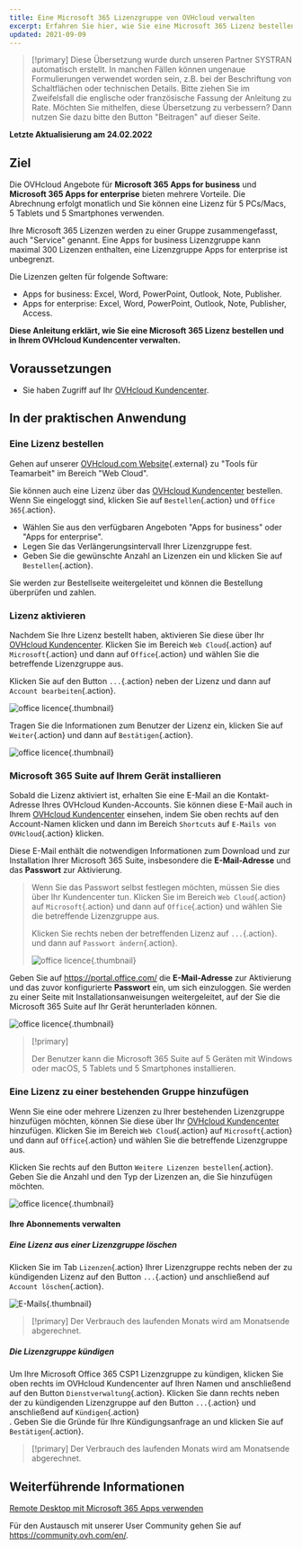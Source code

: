 ```yaml
---
title: Eine Microsoft 365 Lizenzgruppe von OVHcloud verwalten
excerpt: Erfahren Sie hier, wie Sie eine Microsoft 365 Lizenz bestellen und in Ihrem OVHcloud Kundencenter verwalten
updated: 2021-09-09
---
```


> [!primary]
> Diese Übersetzung wurde durch unseren Partner SYSTRAN automatisch erstellt. In manchen Fällen können ungenaue Formulierungen verwendet worden sein, z.B. bei der Beschriftung von Schaltflächen oder technischen Details. Bitte ziehen Sie im Zweifelsfall die englische oder französische Fassung der Anleitung zu Rate. Möchten Sie mithelfen, diese Übersetzung zu verbessern? Dann nutzen Sie dazu bitte den Button "Beitragen" auf dieser Seite.
>

**Letzte Aktualisierung am 24.02.2022**

## Ziel

Die OVHcloud Angebote für **Microsoft 365 Apps for business** und **Microsoft 365 Apps for enterprise** bieten mehrere Vorteile. Die Abrechnung erfolgt monatlich und Sie können eine Lizenz für 5 PCs/Macs, 5 Tablets und 5 Smartphones verwenden.

Ihre Microsoft 365 Lizenzen werden zu einer Gruppe zusammengefasst, auch "Service" genannt. Eine Apps for business Lizenzgruppe kann maximal 300 Lizenzen enthalten, eine Lizenzgruppe Apps for enterprise ist unbegrenzt.

Die Lizenzen gelten für folgende Software:

- Apps for business: Excel, Word, PowerPoint, Outlook, Note, Publisher.
- Apps for enterprise: Excel, Word, PowerPoint, Outlook, Note, Publisher, Access.

**Diese Anleitung erklärt, wie Sie eine Microsoft 365 Lizenz bestellen und in Ihrem OVHcloud Kundencenter verwalten.**

## Voraussetzungen

- Sie haben Zugriff auf Ihr [OVHcloud Kundencenter](https://www.ovh.com/auth/?action=gotomanager&from=https://www.ovh.de/&ovhSubsidiary=de).

## In der praktischen Anwendung

### Eine Lizenz bestellen

Gehen auf unserer [OVHcloud.com Website](https://www.ovh.de/office-365/){.external} zu "Tools für Teamarbeit" im Bereich "Web Cloud". 

Sie können auch eine Lizenz über das [OVHcloud Kundencenter](https://www.ovh.com/auth/?action=gotomanager&from=https://www.ovh.de/&ovhSubsidiary=de) bestellen. Wenn Sie eingeloggt sind, klicken Sie auf `Bestellen`{.action} und `Office 365`{.action}.

- Wählen Sie aus den verfügbaren Angeboten "Apps for business" oder "Apps for enterprise".
- Legen Sie das Verlängerungsintervall Ihrer Lizenzgruppe fest.
- Geben Sie die gewünschte Anzahl an Lizenzen ein und klicken Sie auf `Bestellen`{.action}.

Sie werden zur Bestellseite weitergeleitet und können die Bestellung überprüfen und zahlen.

### Lizenz aktivieren

Nachdem Sie Ihre Lizenz bestellt haben, aktivieren Sie diese über Ihr [OVHcloud Kundencenter](https://www.ovh.com/auth/?action=gotomanager&from=https://www.ovh.de/&ovhSubsidiary=de). Klicken Sie im Bereich `Web Cloud`{.action} auf `Microsoft`{.action} und dann auf `Office`{.action} und wählen Sie die betreffende Lizenzgruppe aus.

Klicken Sie auf den Button `...`{.action} neben der Lizenz und dann auf `Account bearbeiten`{.action}.

![office licence](images/Outlook-cps1-01.png){.thumbnail}

Tragen Sie die Informationen zum Benutzer der Lizenz ein, klicken Sie auf `Weiter`{.action} und dann auf `Bestätigen`{.action}.

![office licence](images/Outlook-cps1-02.png){.thumbnail}

### Microsoft 365 Suite auf Ihrem Gerät installieren

Sobald die Lizenz aktiviert ist, erhalten Sie eine E-Mail an die Kontakt-Adresse Ihres OVHcloud Kunden-Accounts. Sie können diese E-Mail auch in Ihrem [OVHcloud Kundencenter](https://www.ovh.com/auth/?action=gotomanager&from=https://www.ovh.de/&ovhSubsidiary=de) einsehen, indem Sie oben rechts auf den Account-Namen klicken und dann im Bereich `Shortcuts` auf `E-Mails von OVHcloud`{.action} klicken.

Diese E-Mail enthält die notwendigen Informationen zum Download und zur Installation Ihrer Microsoft 365 Suite, insbesondere die **E-Mail-Adresse** und das **Passwort** zur Aktivierung.

>
> Wenn Sie das Passwort selbst festlegen möchten, müssen Sie dies über Ihr Kundencenter tun. Klicken Sie im Bereich `Web Cloud`{.action} auf `Microsoft`{.action} und dann auf `Office`{.action} und wählen Sie die betreffende Lizenzgruppe aus.
>
> Klicken Sie rechts neben der betreffenden Lizenz auf `...`{.action}. und dann auf `Passwort ändern`{.action}.
>
>![office licence](images/Outlook-cps1-03.png){.thumbnail}
>

Geben Sie auf <https://portal.office.com/> die **E-Mail-Adresse** zur Aktivierung und das zuvor konfigurierte **Passwort** ein, um sich einzuloggen. Sie werden zu einer Seite mit Installationsanweisungen weitergeleitet, auf der Sie die Microsoft 365 Suite auf Ihr Gerät herunterladen können.

![office licence](images/Outlook-cps1-04.png){.thumbnail}

> [!primary]
>
> Der Benutzer kann die Microsoft 365 Suite auf 5 Geräten mit Windows oder macOS, 5 Tablets und 5 Smartphones installieren.
>

### Eine Lizenz zu einer bestehenden Gruppe hinzufügen

Wenn Sie eine oder mehrere Lizenzen zu Ihrer bestehenden Lizenzgruppe hinzufügen möchten, können Sie diese über Ihr [OVHcloud Kundencenter](https://www.ovh.com/auth/?action=gotomanager&from=https://www.ovh.de/&ovhSubsidiary=de) hinzufügen. Klicken Sie im Bereich `Web Cloud`{.action} auf `Microsoft`{.action} und dann auf `Office`{.action} und wählen Sie die betreffende Lizenzgruppe aus.

Klicken Sie rechts auf den Button `Weitere Lizenzen bestellen`{.action}. Geben Sie die Anzahl und den Typ der Lizenzen an, die Sie hinzufügen möchten.

![office licence](images/Outlook-cps1-05.png){.thumbnail}

#### Ihre Abonnements verwalten<a name="managesubscriptions"></a> 

##### Eine Lizenz aus einer Lizenzgruppe löschen

Klicken Sie im Tab `Lizenzen`{.action} Ihrer Lizenzgruppe rechts neben der zu kündigenden Lizenz auf den Button `...`{.action} und anschließend auf `Account löschen`{.action}.

![E-Mails](images/Outlook-cps1-06.png){.thumbnail}

> [!primary]
> Der Verbrauch des laufenden Monats wird am Monatsende abgerechnet.

##### Die Lizenzgruppe kündigen

Um Ihre Microsoft Office 365 CSP1 Lizenzgruppe zu kündigen, klicken Sie oben rechts im OVHcloud Kundencenter auf Ihren Namen und anschließend auf den Button `Dienstverwaltung`{.action}. Klicken Sie dann rechts neben der zu kündigenden Lizenzgruppe auf den Button `...`{.action} und anschließend auf `Kündigen`{.action}<br>.
Geben Sie die Gründe für Ihre Kündigungsanfrage an und klicken Sie auf `Bestätigen`{.action}.

> [!primary]
> Der Verbrauch des laufenden Monats wird am Monatsende abgerechnet.

## Weiterführende Informationen

[Remote Desktop mit Microsoft 365 Apps verwenden](/pages/web_cloud/email_and_collaborative_solutions/microsoft_office/office_proplus)

Für den Austausch mit unserer User Community gehen Sie auf <https://community.ovh.com/en/>.
